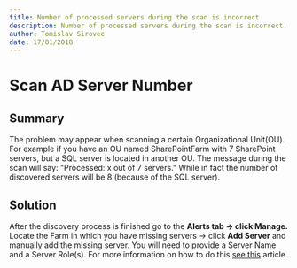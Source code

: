 ```yaml
---
title: Number of processed servers during the scan is incorrect
description: Number of processed servers during the scan is incorrect.
author: Tomislav Sirovec
date: 17/01/2018
---
```


# Scan AD Server Number

## **Summary**

  
The problem may appear when scanning a certain Organizational Unit\(OU\).  
For example if you have an OU named SharePointFarm with 7 SharePoint servers, but a SQL server is located in another OU. The message during the scan will say: "Processed: x out of 7 servers." While in fact the number of discovered servers will be 8 \(because of the SQL server\).

## **Solution**

  
After the discovery process is finished go to the **Alerts tab -&gt; click Manage.** Locate the Farm in which you have missing servers -&gt; click **Add Server** and manually add the missing server. You will need to provide a Server Name and a Server Role\(s\). For more information on how to do this [see this](scan-ad-server-number.md#internal/get-to-know-insights/farms-screen#ManageFarms) article.


